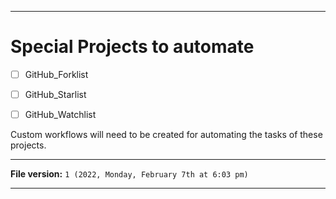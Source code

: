 
***

# Special Projects to automate

- [ ] GitHub_Forklist

- [ ] GitHub_Starlist

- [ ] GitHub_Watchlist

Custom workflows will need to be created for automating the tasks of these projects.

***

**File version:** `1 (2022, Monday, February 7th at 6:03 pm)`

***
